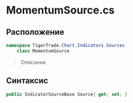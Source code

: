 
# MomentumSource.cs
## Расположение
```csharp
namespace TigerTrade.Chart.Indicators.Sources  
    class MomentumSource
```

> Описание

## Синтаксис
```csharp
public IndicatorSourceBase Source{ get; set; }
```
